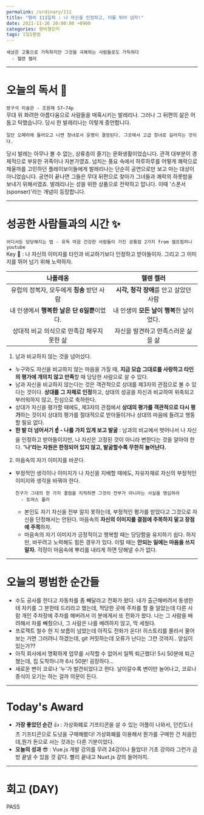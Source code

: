 ```yaml
---
permalink: /ordinary/111
title: "평비 111일차 : 나 자신을 인정하고, 이를 뛰어 넘자!"
date: 2021-11-26 20:00:00 +0900
categories: 평비챌린지
tags: 1일1평범 
---
```

```
세상은 고통으로 가득하지만 그것을 극복하는 사람들로도 가득하다
  - 헬렌 켈러
```

---
# 오늘의 독서 📕
`방구석 미술관 - 조원재 57~74p`  
무대 위 화려한 아름다움으로 사람들을 매혹시키는 발레리나. 그러나 그 뒤편의 삶은 어둡고 탁했습니다. 당시 한 발레리나는 이렇게 증언합니다.

```
일단 오페라에 들어오고 나면 창녀로서 운명이 결정된다. 그곳에서 고급 창녀로 길러지는 것이다.
```

당시 발레는 아무나 볼 수 없는, 상류층이 즐기는 문화생활이었습니다. 관객 대부분이 경제적으로 부유한 귀족이나 자본가였죠. 넘치는 풍요 속에서 하루하루를 어떻게 쾌락으로 채울까를 고민하던 플레이보이들에게 발레리나는 단순히 공연으로만 보고 마는 대상이 아니었습니다. 공연이 끝나면 그들은 무대 뒤편으로 찾아가 그녀들과 쾌락의 하룻밤을 보내기 위해서였죠. 발레리나는 성을 위한 상품으로 전락하고 맙니다. 이때 '스폰서(sponser)'라는 개념이 등장합니다.

---
# 성공한 사람들과의 시간 ✨
`어디서든 당당해지는 법 - 유독 마음 건강한 사람들이 가진 공통점 2가지 from 셀프컴퍼니 youtube`  
Key 🔑 : 나 자신의 이미지를 타인과 비교하기보다 인정하고 받아들이자. 그리고 그 이미지를 뛰어 넘기 위해 노력하자.  

| **나폴레옹** | **헬렌 켈러** |
|:----:|:----:|
| 유럽의 정복자, 모두에게 **칭송** 받던 사람 | **시각, 청각 장애**를 안고 살았던 사람 |
| 내 인생에서 **행복한 날은 단 6일뿐**이었다. | 내 인생의 **모든 날이 행복**한 날이었다. |
| 상대적 비교 의식으로 만족감 채우지 못한 삶 | 자신을 발견하고 만족스러운 삶을 삶 |

1. 남과 비교하지 않는 것을 넘어섰다.  
  - 누구와도 자신을 비교하지 않는 마음을 가질 때, **지금 모습 그대로를 사랑하고 타인의 평가에 개의치 않고 만족**할 때 당당한 사람으로 살 수 있다.
  - 남과 자신을 비교하지 않는다는 것은 객관적으로 상대를 제3자의 관점으로 볼 수 있다는 것이다. **상대를 그 자체로 인정**하고, 상대의 성공을 자신과 비교하여 위축되고 부러워하지 않고, 진심으로 축하한다.
  - 상대가 자신을 평가할 때에도, 제3자의 관점에서 **상대의 평가를 객관적으로 다시 평가**하는 것이지 상대의 평가를 절대적으로 받아들이거나 상대의 마음에 들려고 행동할 필요 없다.
  - **한 발 더 넘어서기 ☝ - 나를 가치 있게 보고 발굴** : 남과의 비교에서 벗어나서 나 자신을 인정하고 받아들이지만, 나 자신은 고정된 것이 아니라 변한다는 것을 알아야 한다. **'나'라는 자원은 한정되어 있지 않고, 발굴할수록 무한히 늘어난다.**  
2. 마음속의 자기 이미지를 바꾼다.  
  - 부정적인 생각이나 이미지가 나 자신을 지배할 때에도, 자유자재로 자신의 부정적인 이미지와 생각을 바꿔야 한다.

    ```
    친구가 그대의 한 가지 결점을 지적하면 그것이 전부가 아니라는 사실을 명심하라
      - 토머스 풀러
    ```

    - 본인도 자기 자신을 전부 알지 못하는데, 부정적인 평가를 받았다고 그것으로 자신을 단정해서는 안된다. 마음속의 **자신의 이미지를 결점에 주목하지 말고 장점에 주목**하자.
    - 마음속의 자기 이미지가 긍정적이고 행복할 때는 당당함을 유지하기 쉽다. 하지만, 바꾸려고 노력해도 힘든 경우가 있다. 이럴 때는 **안되는 일에는 마음을 쓰지 말자.** 걱정이 마음속에 뿌리를 내리게 하면 당해낼 수가 없다.

---
# 오늘의 평범한 순간들
- 수도 공사를 한다고 자동차를 좀 빼달라고 전화가 왔다. 내가 출근해버려서 동생한테 차키를 그 분한테 드리라고 했는데, 적당한 곳에 주차를 할 줄 알았는데 다른 사람 개인 주차장에 주차를 해버려서 이 분에게서 또 전화가 왔다. 나는 그 사람을 배려해서 차를 빼줬으나, 그 사람은 나를 배려하지 않고, 막 세웠다.
- 프로젝트 철수 한 지 보름이 넘었는데 아직도 전화가 온다! 히스토리를 몰라서 물어보는 거면 그러려니 하겠는데, git 커밋하는데 오류가 난다는 그런 것까지.. 양심이 있는가??
- 아직 회사에서 명확하게 업무를 시작할 수 없어서 일찍 퇴근했다! 5시 50분에 퇴근했는데, 집 도착하니까 6시 50분! 굉장하다...
- 새로운 변이 코로나 '누'가 발견되었다고 한다. 날이갈수록 변이만 늘어나고, 코로나 종식이 오기는 하는 걸까 의문이 든다.

---
# Today's Award
- **가장 좋았던 순간** 👍 : 가상화폐로 기프티콘을 살 수 있는 어플이 나와서, 던킨도너츠 기프티콘으로 도넛을 구매해봤다! 가상화폐를 이용해서 뭔가를 구매한 건 처음인데,뭔가 돈으로 사는 것과는 다른 기분이었다.
- **오늘의 성과** 😎 : Vue.js 개발 강의를 무려 24강이나 들었다! 기초 강의라 그런가 금방 끝낼 수 있을 것 같다. 빨리 끝내고 Nuxt.js 강의 들어야지.

---
# 회고 (DAY)
PASS